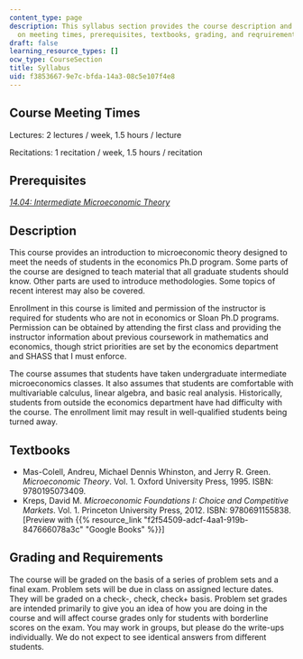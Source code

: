 ```yaml
---
content_type: page
description: This syllabus section provides the course description and information
  on meeting times, prerequisites, textbooks, grading, and reqruirements.
draft: false
learning_resource_types: []
ocw_type: CourseSection
title: Syllabus
uid: f3853667-9e7c-bfda-14a3-08c5e107f4e8
---
```

## Course Meeting Times

Lectures: 2 lectures / week, 1.5 hours / lecture

Recitations: 1 recitation / week, 1.5 hours / recitation

## Prerequisites

[*14.04: Intermediate Microeconomic Theory*](/courses/14-04-intermediate-microeconomic-theory-fall-2020/)

## Description

This course provides an introduction to microeconomic theory designed to meet the needs of students in the economics Ph.D program. Some parts of the course are designed to teach material that all graduate students should know. Other parts are used to introduce methodologies. Some topics of recent interest may also be covered.

Enrollment in this course is limited and permission of the instructor is required for students who are not in economics or Sloan Ph.D programs. Permission can be obtained by attending the first class and providing the instructor information about previous coursework in mathematics and economics, though strict priorities are set by the economics department and SHASS that I must enforce.

The course assumes that students have taken undergraduate intermediate microeconomics classes. It also assumes that students are comfortable with multivariable calculus, linear algebra, and basic real analysis. Historically, students from outside the economics department have had difficulty with the course. The enrollment limit may result in well-qualified students being turned away.

## Textbooks

- Mas-Colell, Andreu, Michael Dennis Whinston, and Jerry R. Green. *Microeconomic Theory*. Vol. 1. Oxford University Press, 1995. ISBN: 9780195073409.
- Kreps, David M. *Microeconomic Foundations I: Choice and Competitive Markets*. Vol. 1. Princeton University Press, 2012. ISBN: 9780691155838. \[Preview with {{% resource_link "f2f54509-adcf-4aa1-919b-847666078a3c" "Google Books" %}}\]

## Grading and Requirements

The course will be graded on the basis of a series of problem sets and a final exam. Problem sets will be due in class on assigned lecture dates. They will be graded on a check-, check, check+ basis. Problem set grades are intended primarily to give you an idea of how you are doing in the course and will affect course grades only for students with borderline scores on the exam. You may work in groups, but please do the write-ups individually. We do not expect to see identical answers from different students.